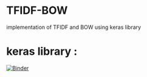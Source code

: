 # TFIDF-BOW
implementation of  TFIDF and BOW using keras library


# keras library  :
[![Binder](https://mybinder.org/badge_logo.svg)](https://mybinder.org/v2/gh/ouhoucht-mohammed/TFIDF-BOW.git/main?filepath=BOW-TFIDF)

